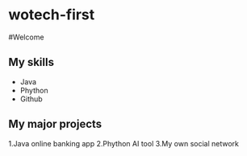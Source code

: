 # wotech-first

#Welcome
## My skills
- Java
- Phython
- Github

## My major projects
1.Java online banking app
2.Phython AI tool
3.My own social network
